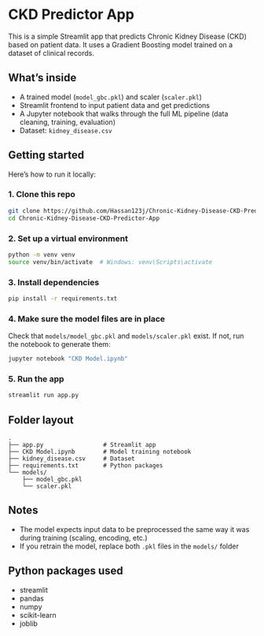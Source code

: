 # CKD Predictor App

This is a simple Streamlit app that predicts Chronic Kidney Disease (CKD) based on patient data. It uses a Gradient Boosting model trained on a dataset of clinical records.

## What’s inside

- A trained model (`model_gbc.pkl`) and scaler (`scaler.pkl`)
- Streamlit frontend to input patient data and get predictions
- A Jupyter notebook that walks through the full ML pipeline (data cleaning, training, evaluation)
- Dataset: `kidney_disease.csv`

## Getting started

Here’s how to run it locally:

### 1. Clone this repo

```bash
git clone https://github.com/Hassan123j/Chronic-Kidney-Disease-CKD-Predictor-App.git
cd Chronic-Kidney-Disease-CKD-Predictor-App
```

### 2. Set up a virtual environment

```bash
python -m venv venv
source venv/bin/activate  # Windows: venv\Scripts\activate
```

### 3. Install dependencies

```bash
pip install -r requirements.txt
```

### 4. Make sure the model files are in place

Check that `models/model_gbc.pkl` and `models/scaler.pkl` exist. If not, run the notebook to generate them:

```bash
jupyter notebook "CKD Model.ipynb"
```

### 5. Run the app

```bash
streamlit run app.py
```

## Folder layout

```
.
├── app.py                 # Streamlit app
├── CKD Model.ipynb        # Model training notebook
├── kidney_disease.csv     # Dataset
├── requirements.txt       # Python packages
└── models/
    ├── model_gbc.pkl
    └── scaler.pkl
```

## Notes

- The model expects input data to be preprocessed the same way it was during training (scaling, encoding, etc.)
- If you retrain the model, replace both `.pkl` files in the `models/` folder

## Python packages used

- streamlit
- pandas
- numpy
- scikit-learn
- joblib
